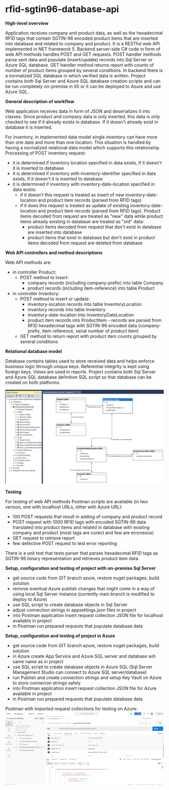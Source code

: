# rfid-sgtin96-database-api

**High-level overview**   

Application receives company and product data, as well as the hexadecimal RFID tags that contain SGTIN-96 encoded product items that are inserted into database and related to company and product. 
It is a RESTful web API implemented in NET framework 5. Backend server-side C# code in form of web API methods handles POST and GET requests.
POST handler methods parse sent data and populate (insert/update) records into Sql Server or Azure SQL database. 
GET handler method returns report with counts of number of product items grouped by several conditions. 
In backend there is a normalized SQL database in which verified data is written. Project contains both Sql Server and Azure SQL database creation scripts and can be run completely on-premise in IIS or it can be deployed to Azure and use Azure SQL.
   
   
**General description of workflow**

Web application receives data in form of JSON and deserializes it into classes. Since product and company data is only inserted, this data is only checked to see if it already exists in database. If it doesn't already exist in database it is inserted.

For inventory, in implemented data model single inventory can have more than one date and more than one location. This situation is handled by having a normalized relational data model which supports this relationship. 
Processing of POST inventory request: 
- it is determined if inventory location specified in data exists, if it doesn't it is inserted to database 
- it is determined if inventory with inventory-identifier specified in data exists, if it doesn't it is inserted to database
- it is determined if inventory with inventory-date-location specified in data exists:
    - if it doesn't this request is treated as insert of new inventory-date-location and product item records (parsed from RFID tags)
    - if it does this request is treated as update of existing inventory-date-location and product item records (parsed from RFID tags). Product items decoded from request are treated as "new" data while product items already existing in database are treated as "old" data:
      - product items decoded from request that don't exist in database are inserted into database
      - product items that exist in database but don't exist in product items decoded from request are deleted from database
   
   
**Web API controllers and method descriptions**

Web API methods are:
- in controller Product: 
  - POST method to insert: 
    - company records (including company-prefix) into table Company
    - product records (including item-reference) into table Product
- in controller Inventory:  
  - POST method to insert or update: 
    - inventory-location records into table InventoryLocation
    - inventory records into table Inventory
    - inventory-date-location into InventoryDateLocation
    - product item records into ProductItem - records are parsed from RFID hexadecimal tags with SGTIN-96 encoded data (company-prefix, item-reference, serial number of product item)
  - GET method to return report with product item counts grouped by several conditions 
   
   
**Relational database model**

Database contains tables used to store received data and helps enforce business logic through unique keys. Referential integrity is kept using foreign keys. Views are used in reports.
Project contains both Sql Server and Azure SQL database definition SQL script so that database can be created on both platforms.

![image](data-model.png)
   
   
**Testing**

For testing of web API methods Postman scripts are available (in two version, one with localhost URLs, other with Azure URL):
- 100 POST requests that result in adding of company and product record
- POST request with 1000 RFID tags with encoded SGTIN-96 data translated into product items and related in database with existing company and product (most tags are corect and few are erroneous)
- GET request to retrieve report
- few defective POST request to test error reporting

There is a unit test that tests parser that parses hexadecimal RFID tags as SGTIN-96 binary representation and retrieves product item data.
   
   
**Setup, configuration and testing of project with on-premise Sql Server**

- get source code from GIT branch azure, restore nuget packages, build solution
- remove eventual Azure publish changes that might come in a way of using local Sql Server instance (currently main branch is modified to deploy to Azure)
- use SQL script to create database objects in Sql Server
- adjust connection strings in appsettings.json files in project
- into Postman application insert request collection JSON file for localhost available in project
- in Postman run prepared requests that populate database data
   
   
**Setup, configuration and testing of project in Azure**

- get source code from GIT branch azure, restore nuget packages, build solution
- in Azure create App Service and Azure SQL server and database wih same name as in project
- use SQL script to create database objects in Azure SQL (Sql Server Management Studio can connect to Azure SQL server/database)
- run Publish and create connection strings and setup Key Vault on Azure to store connecion strings safely
- into Postman application insert request collection JSON file for Azure available in project
- in Postman run prepared requests that populate database data

Postman with imported request collections for testing on Azure:
![image](postman-example.png)
